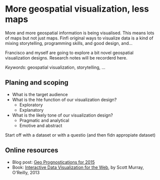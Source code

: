 # More geospatial visualization, less maps

More and more geospatial information is being visualised. This means lots of maps but not just maps. Finfi original ways to visualize data is a kind of mixing storytelling, programming skills, and good design, and...

Francisco and myself are going to explore a bit novel geospatial visualization designs. Research notes will be recorderd here.  

*Keywords*: geospatial  visualization, storytelling, ...

## Planing and scoping  

* What is the target audience
* What is the hte function of our visualization design?
    * Exploratory 
    * Explanatory
* What is the likely tone of our visualization design?
    * Pragmatic and analytical 
    * Emotive and abstract

Start off with a dataset or with a questio (and then fidn appropiate dataset) 

## Online resources 
* Blog post: [Geo Prognostications for 2015](http://www.vicchi.org/2015/01/29/geo-prognostications-for-2015/)
* Book: [Interactive Data Visualization for the Web](http://chimera.labs.oreilly.com/books/1230000000345), by Scott Murray, O'Reilly, 2013

